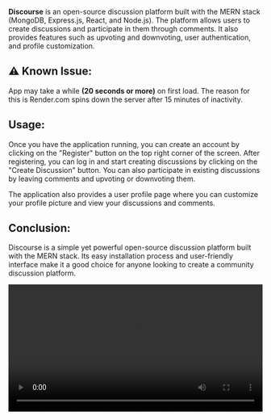 **Discourse** is an open-source discussion platform built with the MERN stack (MongoDB, Express.js, React, and Node.js). The platform allows users to create discussions and participate in them through comments. It also provides features such as upvoting and downvoting, user authentication, and profile customization.

## :warning: Known Issue: 
App may take a while **(20 seconds or more)** on first load. The reason for this is Render.com spins down the server after 15 minutes of inactivity. 



## Usage:

Once you have the application running, you can create an account by clicking on the "Register" button on the top right corner of the screen. After registering, you can log in and start creating discussions by clicking on the "Create Discussion" button. You can also participate in existing discussions by leaving comments and upvoting or downvoting them.

The application also provides a user profile page where you can customize your profile picture and view your discussions and comments.

## Conclusion:

Discourse is a simple yet powerful open-source discussion platform built with the MERN stack. Its easy installation process and user-friendly interface make it a good choice for anyone looking to create a community discussion platform.


<video controls width="100%" src="https://github.com/jatinkumar-me/Discourse/assets/85551434/648f6869-6a6e-49ea-bfcd-155f10cad91b" />
